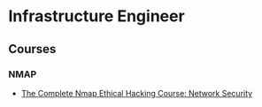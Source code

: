 # Infrastructure Engineer

## Courses

### NMAP

* [The Complete Nmap Ethical Hacking Course: Network Security](https://www.udemy.com/the-complete-nmap-ethical-hacking-course-network-security/)